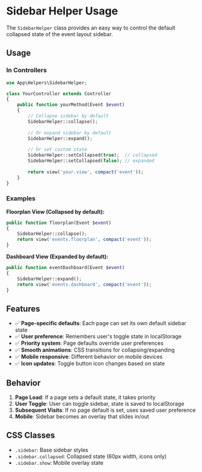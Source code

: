 # Sidebar Helper Usage

The `SidebarHelper` class provides an easy way to control the default collapsed state of the event layout sidebar.

## Usage

### In Controllers

```php
use App\Helpers\SidebarHelper;

class YourController extends Controller
{
    public function yourMethod(Event $event)
    {
        // Collapse sidebar by default
        SidebarHelper::collapse();
        
        // Or expand sidebar by default
        SidebarHelper::expand();
        
        // Or set custom state
        SidebarHelper::setCollapsed(true);  // collapsed
        SidebarHelper::setCollapsed(false); // expanded
        
        return view('your.view', compact('event'));
    }
}
```

### Examples

**Floorplan View (Collapsed by default):**
```php
public function floorplan(Event $event)
{
    SidebarHelper::collapse();
    return view('events.floorplan', compact('event'));
}
```

**Dashboard View (Expanded by default):**
```php
public function eventDashboard(Event $event)
{
    SidebarHelper::expand();
    return view('events.dashboard', compact('event'));
}
```

## Features

- ✅ **Page-specific defaults**: Each page can set its own default sidebar state
- ✅ **User preference**: Remembers user's toggle state in localStorage
- ✅ **Priority system**: Page defaults override user preferences
- ✅ **Smooth animations**: CSS transitions for collapsing/expanding
- ✅ **Mobile responsive**: Different behavior on mobile devices
- ✅ **Icon updates**: Toggle button icon changes based on state

## Behavior

1. **Page Load**: If a page sets a default state, it takes priority
2. **User Toggle**: User can toggle sidebar, state is saved to localStorage
3. **Subsequent Visits**: If no page default is set, uses saved user preference
4. **Mobile**: Sidebar becomes an overlay that slides in/out

## CSS Classes

- `.sidebar`: Base sidebar styles
- `.sidebar.collapsed`: Collapsed state (60px width, icons only)
- `.sidebar.show`: Mobile overlay state
